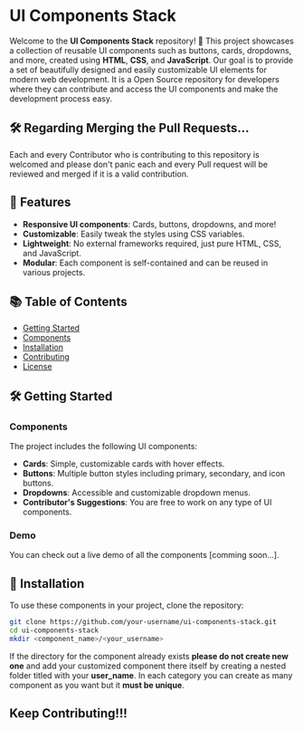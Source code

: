 # UI Components Stack

Welcome to the **UI Components Stack** repository! 🎨 This project showcases a collection of reusable UI components such as buttons, cards, dropdowns, and more, created using **HTML**, **CSS**, and **JavaScript**. Our goal is to provide a set of beautifully designed and easily customizable UI elements for modern web development. It is a Open Source repository for developers where they can contribute and access the UI components and make the development process easy.

## 🛠️  Regarding Merging the Pull Requests...
Each and every Contributor who is contributing to this repository is welcomed and please don't panic each and every Pull request will be reviewed and merged if it is a valid contribution.

## 🚀 Features
- **Responsive UI components**: Cards, buttons, dropdowns, and more!
- **Customizable**: Easily tweak the styles using CSS variables.
- **Lightweight**: No external frameworks required, just pure HTML, CSS, and JavaScript.
- **Modular**: Each component is self-contained and can be reused in various projects.

## 📚 Table of Contents
- [Getting Started](#getting-started)
- [Components](#components)
- [Installation](#installation)
- [Contributing](#contributing)
- [License](#license)

## 🛠️ Getting Started

### Components
The project includes the following UI components:
- **Cards**: Simple, customizable cards with hover effects.
- **Buttons**: Multiple button styles including primary, secondary, and icon buttons.
- **Dropdowns**: Accessible and customizable dropdown menus.
- **Contributor's Suggestions**: You are free to work on any type of UI components.

### Demo
You can check out a live demo of all the components [comming soon...].

## 🔧 Installation

To use these components in your project, clone the repository:

```bash
git clone https://github.com/your-username/ui-components-stack.git
cd ui-components-stack
mkdir <component_name>/<your_username>
```
If the directory for the component already exists **please do not create new one** and add your customized component there itself by creating a nested folder titled with your **user_name**.
In each category you can create as many component as you want but it **must be unique**.

 ## Keep Contributing!!!
